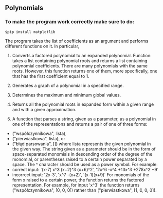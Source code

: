 ## Polynomials
### To make the program work correctly make sure to do:
```
$pip install matplotlib
```
The program takes the list of coefficients as an argument and performs different functions on it. In particular,

 1) Converts a factored polynomial to an expanded polynomial. Function takes a list containing polynomial roots and returns a list containing polynomial coefficients.
 There are many polynomials with the same roots. However, this function returns one of them, 
 more specifically, one that has the first coefficient equal to 1.

 2) Generates a graph of a polynomial in a specified range.

 3) Determines the maximum and minimum global values.

 4) Returns all the polynomial roots in expanded form within a given range and with a given approximation.

 5) A function that parses a string, given as a parameter, as a polynomial in one of the representations and returns a pair of one of three forms:
 - ("współczynnikowa", lista),
 - ("pierwiastkowa", lista), or
 - ("błąd parsowania", [])
 where lista represents the given polynomial in the given way.
 The string given as a parameter should be in the form of space-separated monomials in descending order of the degree of the monomial, or parentheses raised to a certain power separated by a space. 
 The ^ character should be used as a power symbol.
 For example:
 - correct input: '(x-7) x^3 (x+2)^3 (x+6)^2', '2x^6 -x^4 +13x^3 +278x^2 +9'
 - incorrect input: '2x-3', 'x^7 -(x+2)', '(x-1)(x+9)'
 For monomials of the form x raised to a certain power, the function returns the factored representation. 
 For example, for input 'x^3' the function returns ("współczynnikowa", [0, 0, 0]) rather than ("pierwiastkowa", [1, 0, 0, 0]).
